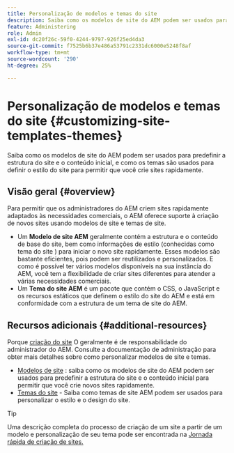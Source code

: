 ```yaml
---
title: Personalização de modelos e temas do site
description: Saiba como os modelos de site do AEM podem ser usados para predefinir a estrutura do site e o conteúdo inicial, e como os temas são usados para definir o estilo do site para permitir que você crie sites rapidamente.
feature: Administering
role: Admin
exl-id: dc20f26c-59f0-4244-9797-926f25ed4da3
source-git-commit: f7525b6b37e486a53791c2331dc6000e5248f8af
workflow-type: tm+mt
source-wordcount: '290'
ht-degree: 25%

---
```


# Personalização de modelos e temas do site {#customizing-site-templates-themes}

Saiba como os modelos de site do AEM podem ser usados para predefinir a estrutura do site e o conteúdo inicial, e como os temas são usados para definir o estilo do site para permitir que você crie sites rapidamente.

## Visão geral {#overview}

Para permitir que os administradores do AEM criem sites rapidamente adaptados às necessidades comerciais, o AEM oferece suporte à criação de novos sites usando modelos de site e temas de site.

* Um **Modelo de site AEM** geralmente contém a estrutura e o conteúdo de base do site, bem como informações de estilo (conhecidas como tema do site ) para iniciar o novo site rapidamente. Esses modelos são bastante eficientes, pois podem ser reutilizados e personalizados. E como é possível ter vários modelos disponíveis na sua instância do AEM, você tem a flexibilidade de criar sites diferentes para atender a várias necessidades comerciais.
* Um **Tema do site AEM** é um pacote que contém o CSS, o JavaScript e os recursos estáticos que definem o estilo do site do AEM e está em conformidade com a estrutura de um tema de site do AEM.

## Recursos adicionais {#additional-resources}

Porque [criação do site](/help/sites-cloud/administering/site-creation/create-site.md) O geralmente é de responsabilidade do administrador do AEM. Consulte a documentação de administração para obter mais detalhes sobre como personalizar modelos de site e temas.

* [Modelos de site](/help/sites-cloud/administering/site-creation/site-templates.md) : saiba como os modelos de site do AEM podem ser usados para predefinir a estrutura do site e o conteúdo inicial para permitir que você crie novos sites rapidamente.
* [Temas do site](/help/sites-cloud/administering/site-creation/site-themes.md) - Saiba como temas de site AEM podem ser usados para personalizar o estilo e o design do site.

>[!TIP]
>
>Uma descrição completa do processo de criação de um site a partir de um modelo e personalização de seu tema pode ser encontrada na [Jornada rápida de criação de sites.](/help/journey-sites/quick-site/overview.md)
